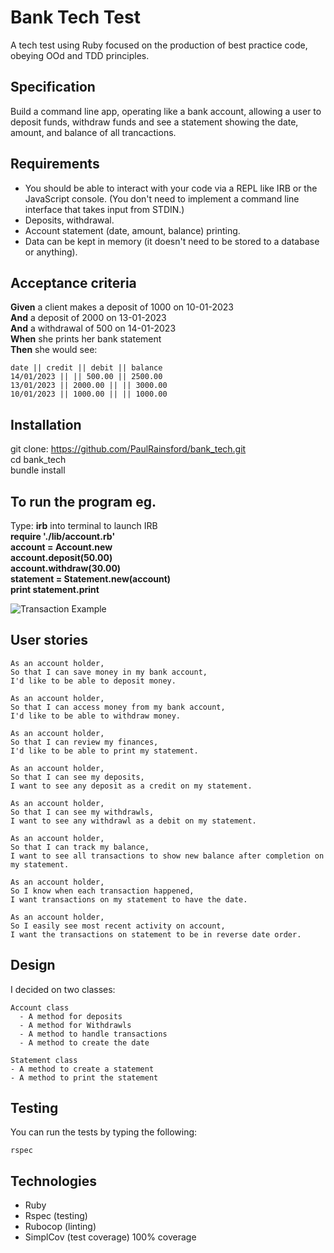 # Bank Tech Test
A tech test using Ruby focused on the production of best practice code, obeying OOd and TDD principles.

## Specification
Build a command line app, operating like a bank account, allowing a user to deposit funds, withdraw funds and see a statement showing the date, amount, and balance of all trancactions.

## Requirements
- You should be able to interact with your code via a REPL like IRB or the    JavaScript console. (You don't need to implement a command line interface that takes input from STDIN.)
- Deposits, withdrawal.
- Account statement (date, amount, balance) printing.
- Data can be kept in memory (it doesn't need to be stored to a database or anything).

## Acceptance criteria
**Given** a client makes a deposit of 1000 on 10-01-2023<br>
**And** a deposit of 2000 on 13-01-2023<br>
**And** a withdrawal of 500 on 14-01-2023<br>
**When** she prints her bank statement<br>
**Then** she would see:<br>

```
date || credit || debit || balance
14/01/2023 || || 500.00 || 2500.00
13/01/2023 || 2000.00 || || 3000.00
10/01/2023 || 1000.00 || || 1000.00
```

## Installation
git clone: https://github.com/PaulRainsford/bank_tech.git<br>
cd bank_tech<br>
bundle install<br>

## To run the program eg.
Type: **irb** into terminal to launch IRB<br>
      **require './lib/account.rb'**<br>
      **account = Account.new**<br>
      **account.deposit(50.00)**<br>
      **account.withdraw(30.00)**<br>
      **statement = Statement.new(account)**<br>
      **print statement.print**<br>

![Transaction Example](https://user-images.githubusercontent.com/86072918/135445336-64ec6403-1820-40fb-b3d6-892a922a059a.png)

## User stories
```
As an account holder,
So that I can save money in my bank account, 
I'd like to be able to deposit money.
```
```
As an account holder,
So that I can access money from my bank account, 
I'd like to be able to withdraw money.
```
```
As an account holder,
So that I can review my finances, 
I'd like to be able to print my statement.
```
```
As an account holder,
So that I can see my deposits,
I want to see any deposit as a credit on my statement. 
```
```
As an account holder,
So that I can see my withdrawls,
I want to see any withdrawl as a debit on my statement.
```
```
As an account holder,
So that I can track my balance,
I want to see all transactions to show new balance after completion on my statement.
```
```
As an account holder,
So I know when each transaction happened,
I want transactions on my statement to have the date.
```
```
As an account holder,
So I easily see most recent activity on account,
I want the transactions on statement to be in reverse date order.
```
## Design
I decided on two classes:
```
Account class
  - A method for deposits
  - A method for Withdrawls
  - A method to handle transactions
  - A method to create the date
  ```
  ```
Statement class
  - A method to create a statement
  - A method to print the statement
  ```

## Testing
You can run the tests by typing the following:
```
rspec
```

## Technologies
- Ruby
- Rspec (testing)
- Rubocop (linting)
- SimplCov (test coverage) 100% coverage
